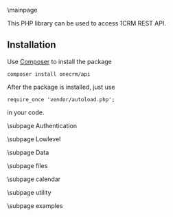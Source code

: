 \mainpage

This PHP library can be used to access 1CRM REST API.

## Installation

Use [Composer](https://getcomposer.org/) to install the package

~~~~~~~~~~~~~
composer install onecrm/api
~~~~~~~~~~~~~

After the package is installed, just use 

~~~~~~~~~~~~~{.php}
require_once 'vendor/autoload.php';
~~~~~~~~~~~~~

in your code.

\subpage Authentication

\subpage Lowlevel

\subpage Data

\subpage files

\subpage calendar

\subpage utility

\subpage examples
